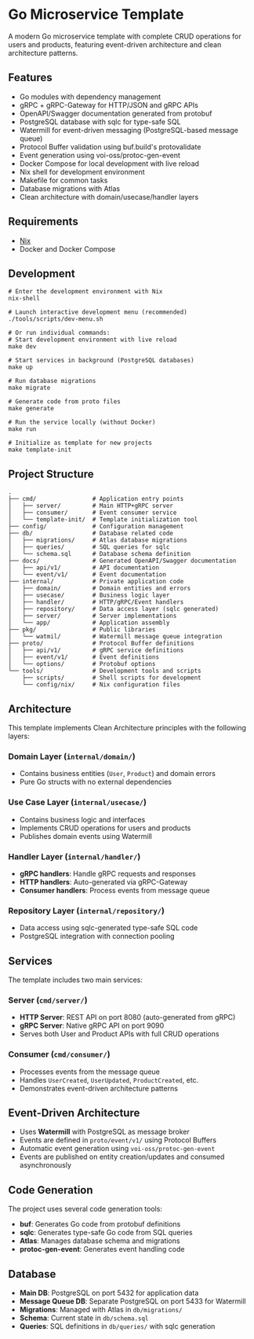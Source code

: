 # Go Microservice Template

A modern Go microservice template with complete CRUD operations for users and products, featuring event-driven architecture and clean architecture patterns.

## Features

- Go modules with dependency management
- gRPC + gRPC-Gateway for HTTP/JSON and gRPC APIs
- OpenAPI/Swagger documentation generated from protobuf
- PostgreSQL database with sqlc for type-safe SQL
- Watermill for event-driven messaging (PostgreSQL-based message queue)
- Protocol Buffer validation using buf.build's protovalidate
- Event generation using voi-oss/protoc-gen-event
- Docker Compose for local development with live reload
- Nix shell for development environment
- Makefile for common tasks
- Database migrations with Atlas
- Clean architecture with domain/usecase/handler layers

## Requirements

- [Nix](https://nixos.org/download.html)
- Docker and Docker Compose

## Development

```shell
# Enter the development environment with Nix
nix-shell

# Launch interactive development menu (recommended)
./tools/scripts/dev-menu.sh

# Or run individual commands:
# Start development environment with live reload
make dev

# Start services in background (PostgreSQL databases)
make up

# Run database migrations
make migrate

# Generate code from proto files
make generate

# Run the service locally (without Docker)
make run

# Initialize as template for new projects
make template-init
```

## Project Structure

```
.
├── cmd/                # Application entry points
│   ├── server/         # Main HTTP+gRPC server
│   ├── consumer/       # Event consumer service
│   └── template-init/  # Template initialization tool
├── config/             # Configuration management
├── db/                 # Database related code
│   ├── migrations/     # Atlas database migrations
│   ├── queries/        # SQL queries for sqlc
│   └── schema.sql      # Database schema definition
├── docs/               # Generated OpenAPI/Swagger documentation
│   ├── api/v1/         # API documentation
│   └── event/v1/       # Event documentation
├── internal/           # Private application code
│   ├── domain/         # Domain entities and errors
│   ├── usecase/        # Business logic layer
│   ├── handler/        # HTTP/gRPC/Event handlers
│   ├── repository/     # Data access layer (sqlc generated)
│   ├── server/         # Server implementations
│   └── app/            # Application assembly
├── pkg/                # Public libraries
│   └── watmil/         # Watermill message queue integration
├── proto/              # Protocol Buffer definitions
│   ├── api/v1/         # gRPC service definitions
│   ├── event/v1/       # Event definitions
│   └── options/        # Protobuf options
└── tools/              # Development tools and scripts
    ├── scripts/        # Shell scripts for development
    └── config/nix/     # Nix configuration files
```

## Architecture

This template implements Clean Architecture principles with the following layers:

### Domain Layer (`internal/domain/`)
- Contains business entities (`User`, `Product`) and domain errors
- Pure Go structs with no external dependencies

### Use Case Layer (`internal/usecase/`)  
- Contains business logic and interfaces
- Implements CRUD operations for users and products
- Publishes domain events using Watermill

### Handler Layer (`internal/handler/`)
- **gRPC handlers**: Handle gRPC requests and responses
- **HTTP handlers**: Auto-generated via gRPC-Gateway 
- **Consumer handlers**: Process events from message queue

### Repository Layer (`internal/repository/`)
- Data access using sqlc-generated type-safe SQL code
- PostgreSQL integration with connection pooling

## Services

The template includes two main services:

### Server (`cmd/server/`)
- **HTTP Server**: REST API on port 8080 (auto-generated from gRPC)
- **gRPC Server**: Native gRPC API on port 9090
- Serves both User and Product APIs with full CRUD operations

### Consumer (`cmd/consumer/`)
- Processes events from the message queue
- Handles `UserCreated`, `UserUpdated`, `ProductCreated`, etc.
- Demonstrates event-driven architecture patterns

## Event-Driven Architecture

- Uses **Watermill** with PostgreSQL as message broker
- Events are defined in `proto/event/v1/` using Protocol Buffers
- Automatic event generation using `voi-oss/protoc-gen-event`
- Events are published on entity creation/updates and consumed asynchronously

## Code Generation

The project uses several code generation tools:
- **buf**: Generates Go code from protobuf definitions
- **sqlc**: Generates type-safe Go code from SQL queries  
- **Atlas**: Manages database schema and migrations
- **protoc-gen-event**: Generates event handling code

## Database

- **Main DB**: PostgreSQL on port 5432 for application data
- **Message Queue DB**: Separate PostgreSQL on port 5433 for Watermill
- **Migrations**: Managed with Atlas in `db/migrations/`
- **Schema**: Current state in `db/schema.sql`
- **Queries**: SQL definitions in `db/queries/` with sqlc generation